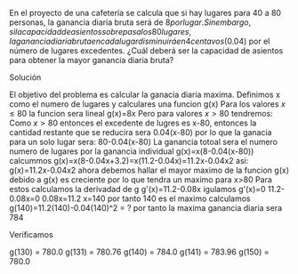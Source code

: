 En el proyecto de una cafetería se calcula que si hay lugares para 40 a 80 personas, la ganancia diaria bruta será de $8 por lugar. Sin embargo, si la capacidad de asientos sobrepasa los 80 lugares, la ganancia diaria bruta en cada lugar disminuirá en 4 centavos ($0.04) por el número de lugares excedentes. ¿Cuál deberá ser la capacidad de asientos para obtener la mayor ganancia diaria bruta?

Solución

El objetivo del problema es calcular la ganacia diaria maxima.
Definimos x como el numero de lugares y calculares una funcion g(x) 
Para los valores $x \leq 80$ la funcion sera lineal g(x)=8x
Pero para valores $x > 80$ tendremos:
Como $x>80$ entonces el excedente de lugres es x-80, entonces la cantidad restante que se reducira sera 0.04(x-80) por lo que la ganacia para un solo lugar sera:
80-0.04(x-80)
La ganancia totoal sera el numero numero de lugares por la ganancia individual
g(x)=x(8-0.04(x-80))
calcummos
g(x)=x(8-0.04x+3.2)=x(11.2-0.04x)=11.2x-0.04x2
asi:
g(x)=11.2x-0.04x2
ahora debemos hallar el mayor maximo de la funcion g(x) 
debido a g(x) es creciente por lo que tendra un maximo
para x>80
Para estos calculamos la derivadad de g
g'(x)=11.2-0.08x
igulamos g'(x)=0
11.2-0.08x=0
0.08x=11.2
x=140
por tanto 140 es el maximo
calculamos g(140)=11.2(140)-0.04(140)\^2 = ?
por tanto la maxima ganancia diaria sera 784

Verificamos


g(130) = 780.0
g(131) = 780.76
g(140) = 784.0
g(141) = 783.96
g(150) = 780.0


